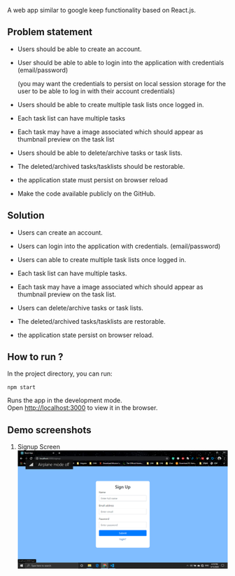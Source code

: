 A web app similar to google keep functionality based on React.js.
## Problem statement 
* Users should be able to create an account.

* User should be able to able to login into the application with credentials (email/password)

    (you may want the credentials to persist on local session storage for the user
    to be able to log in with their account credentials)
    
* Users should be able to create multiple task lists once logged in.

* Each task list can have multiple tasks

* Each task may have a image associated which should appear as thumbnail preview on the task list

* Users should be able to delete/archive tasks or task lists.

* The deleted/archived tasks/tasklists should be restorable.

* the application state must persist on browser reload

* Make the code available publicly on the GitHub.

## Solution
* Users can create an account.

* Users can login into the application with credentials. (email/password)

* Users can able to create multiple task lists once logged in.

* Each task list can have multiple tasks.

* Each task may have a image associated which should appear as thumbnail preview on the task list.

* Users can delete/archive tasks or task lists.

* The deleted/archived tasks/tasklists are restorable.

* the application state persist on browser reload.

## How to run ?

In the project directory, you can run:

    npm start 

Runs the app in the development mode.<br />
Open [http://localhost:3000](http://localhost:3000) to view it in the browser.

## Demo screenshots

1. Signup Screen
   ![Alt text](./screenshots/signup.png)
